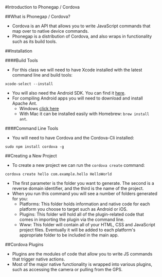 #Introduction to Phonegap / Cordova

##What is Phonegap / Cordova?
- Cordova is an API that allows you to write JavaScript commands that map over to native device commands.
- Phonegap is a distribution of Cordova, and also wraps in functionality such as its build tools.

##Installation

####Build Tools
- For this class we will need to have Xcode installed with the latest command line and build tools:

```
xcode-select --install
```

- You will also need the Android SDK. You can find it [here](http://developer.android.com/sdk/).
- For compiling Android apps you will need to download and install Apache Ant.
	- Windows [click here](http://ant.apache.org/bindownload.cgi)
	- With Mac it can be installed easily with Homebrew: `brew install ant`.

####Command Line Tools
- You will need to have Cordova and the Cordova-Cli installed:

```
sudo npm install cordova -g
```

##Creating a New Project
- To create a new project we can run the `cordova create` command:

```
cordova create hello com.example.hello HelloWorld
```

- The first parameter is the folder you want to generate. The second is a reverse domain identifier, and the third is the name of the project.
- When you run this command you will see a number of folders generated for you:
	- Platforms: This folder holds information and native code for each platform you choose to target such as Android or iOS.
	- Plugins: This folder will hold all of the plugin-related code that comes in importing the plugin via the command line.
	- Www: This folder will contain all of your HTML, CSS and JavaScript project files. Eventually it will be added to each platform's appropriate folder to be included in the main app.

##Cordova Plugins
- Plugins are the modules of code that allow you to write JS commands that trigger native actions.
- Most of the major native functionality is wrapped into various plugins, such as accessing the camera or pulling from the GPS.